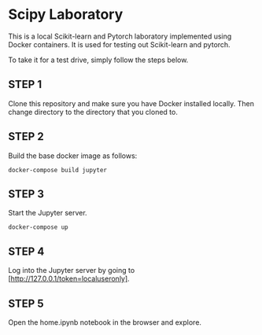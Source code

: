 # Scipy Laboratory

This is a local Scikit-learn and Pytorch laboratory implemented using Docker containers.  It is used for testing out Scikit-learn and pytorch.

To take it for a test drive, simply follow the steps below.

## STEP 1

Clone this repository and make sure you have Docker installed locally.  Then change directory to the directory that you cloned to.

## STEP 2

Build the base docker image as follows:

```
docker-compose build jupyter
```

## STEP 3

Start the Jupyter server.

```
docker-compose up
```

## STEP 4

Log into the Jupyter server by going to [http://127.0.0.1/token=localuseronly].

## STEP 5

Open the home.ipynb notebook in the browser and explore.

